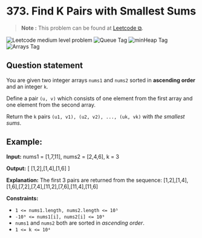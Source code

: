 # 373. Find K Pairs with Smallest Sums

>**Note :** This problem can be found at [Leetcode ⧉](https://leetcode.com/problems/find-k-pairs-with-smallest-sums/description/).
<!-- Badges -->
![Leetcode medium level problem](https://img.shields.io/badge/Medium-ffc01e)
![Queue Tag](https://img.shields.io/badge/Queue-cfcfcf) ![minHeap Tag](https://img.shields.io/badge/minHeap-cfcfcf) ![Arrays Tag](https://img.shields.io/badge/Arrays-cfcfcf)

## Question statement

You are given two integer arrays `nums1` and `nums2` sorted in **ascending order** and an integer `k`.

Define a pair `(u, v)` which consists of one element from the first array and one element from the second array.

Return the `k` pairs `(u1, v1), (u2, v2), ..., (uk, vk)` with *the smallest sums*.

## Example:
**Input:**
    nums1 = [1,7,11], nums2 = [2,4,6], k = 3

**Output:**
    [ [1,2],[1,4],[1,6] ]

**Explanation:**
The first 3 pairs are returned from the sequence: [1,2],[1,4],[1,6],[7,2],[7,4],[11,2],[7,6],[11,4],[11,6]

**Constraints:**
* `1 <= nums1.length, nums2.length <= 10⁵`
* `-10⁹ <= nums1[i], nums2[i] <= 10⁹`
* `nums1` and `nums2` both are sorted in *ascending order*.
* `1 <= k <= 10⁴`
